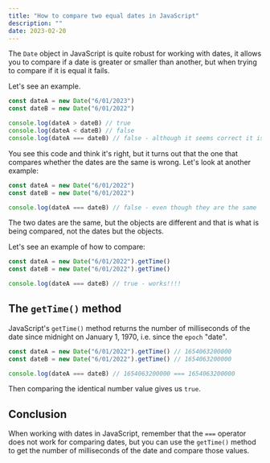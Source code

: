 ```yaml
---
title: "How to compare two equal dates in JavaScript"
description: ""
date: 2023-02-20
---
```



The `Date` object in JavaScript is quite robust for working with dates, it allows you to compare if a date is greater or smaller than another, but when trying to compare if it is equal it fails.

Let's see an example.

```jsx
const dateA = new Date("6/01/2023")
const dateB = new Date("6/01/2022")

console.log(dateA > dateB) // true
console.log(dateA < dateB) // false
console.log(dateA === dateB) // false - although it seems correct it is not.
```

You see this code and think it's right, but it turns out that the one that compares whether the dates are the same is wrong. Let's look at another example:

```jsx
const dateA = new Date("6/01/2022")
const dateB = new Date("6/01/2022")

console.log(dateA === dateB) // false - even though they are the same
```

The two dates are the same, but the objects are different and that is what is being compared, not the dates but the objects.

Let's see an example of how to compare:

```jsx
const dateA = new Date("6/01/2022").getTime()
const dateB = new Date("6/01/2022").getTime()

console.log(dateA === dateB) // true - works!!!!
```

## The `getTime()` method

JavaScript's `getTime()` method returns the number of milliseconds of the date since midnight on January 1, 1970, i.e. since the `epoch` "date".

```jsx
const dateA = new Date("6/01/2022").getTime() // 1654063200000
const dateB = new Date("6/01/2022").getTime() // 1654063200000

console.log(dateA === dateB) // 1654063200000 === 1654063200000
```

Then comparing the identical number value gives us `true`.

## Conclusion

When working with dates in JavaScript, remember that the `===` operator does not work for comparing dates, but you can use the `getTime()` method to get the number of milliseconds of the date and compare those values.